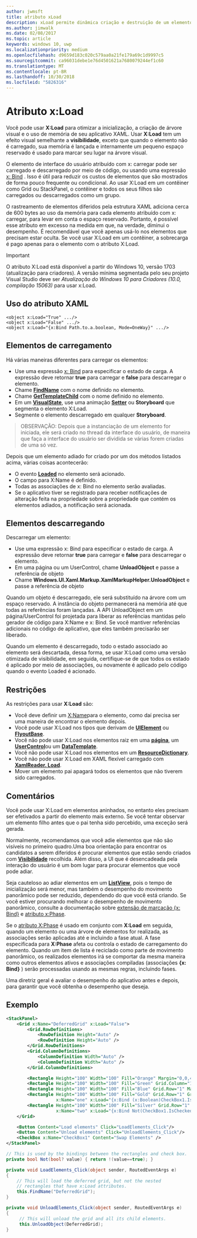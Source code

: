 ```yaml
---
author: jwmsft
title: atributo xLoad
description: xLoad permite dinâmica criação e destruição de um elemento e seus filhos, diminuindo o uso de memória e o tempo de inicialização. 
ms.author: jimwalk
ms.date: 02/08/2017
ms.topic: article
keywords: windows 10, uwp
ms.localizationpriority: medium
ms.openlocfilehash: d9659d183c020c579aa0a21fe179a69c1d9997c5
ms.sourcegitcommit: ca96031debe1e76d4501621a7680079244ef1c60
ms.translationtype: MT
ms.contentlocale: pt-BR
ms.lasthandoff: 10/30/2018
ms.locfileid: "5826316"
---
```

# <a name="xload-attribute"></a>Atributo x:Load

Você pode usar **X:Load** para otimizar a inicialização, a criação de árvore visual e o uso de memória de seu aplicativo XAML. Usar **X:Load** tem um efeito visual semelhante a **visibilidade**, exceto que quando o elemento não é carregado, sua memória é lançada e internamente um pequeno espaço reservado é usado para marcar seu lugar na árvore visual.

O elemento de interface do usuário atribuído com x: carregar pode ser carregado e descarregado por meio de código, ou usando uma expressão [x: Bind](x-bind-markup-extension.md) . Isso é útil para reduzir os custos de elementos que são mostrados de forma pouco frequente ou condicional. Ao usar X:Load em um contêiner como Grid ou StackPanel, o contêiner e todos os seus filhos são carregados ou descarregados como um grupo.

O rastreamento de elementos diferidos pela estrutura XAML adiciona cerca de 600 bytes ao uso da memória para cada elemento atribuído com x: carregar, para levar em conta o espaço reservado. Portanto, é possível esse atributo em excesso na medida em que, na verdade, diminui o desempenho. É recomendável que você apenas usá-lo nos elementos que precisam estar oculta. Se você usar X:Load em um contêiner, a sobrecarga é pago apenas para o elemento com o atributo X:Load.

> [!IMPORTANT]
> O atributo X:Load está disponível a partir do Windows 10, versão 1703 (atualização para criadores). A versão mínima segmentada pelo seu projeto Visual Studio deve ser *Atualização do Windows 10 para Criadores (10.0, compilação 15063)* para usar x:Load.

## <a name="xaml-attribute-usage"></a>Uso do atributo XAML

``` syntax
<object x:Load="True" .../>
<object x:Load="False" .../>
<object x:Load="{x:Bind Path.to.a.boolean, Mode=OneWay}" .../>
```

## <a name="loading-elements"></a>Elementos de carregamento

Há várias maneiras diferentes para carregar os elementos:

- Use uma expressão [x: Bind](x-bind-markup-extension.md) para especificar o estado de carga. A expressão deve retornar **true** para carregar e **false** para descarregar o elemento.
- Chame [**FindName**](https://msdn.microsoft.com/library/windows/apps/br208715) com o nome definido no elemento.
- Chame [**GetTemplateChild**](https://msdn.microsoft.com/library/windows/apps/br209416) com o nome definido no elemento.
- Em um [**VisualState**](https://msdn.microsoft.com/library/windows/apps/br209007), use uma animação [**Setter**](https://msdn.microsoft.com/library/windows/apps/br208817) ou **Storyboard** que segmenta o elemento X:Load.
- Segmente o elemento descarregado em qualquer **Storyboard**.

> OBSERVAÇÃO: Depois que a instanciação de um elemento for iniciada, ele será criado no thread da interface do usuário, de maneira que faça a interface do usuário ser dividida se várias forem criadas de uma só vez.

Depois que um elemento adiado for criado por um dos métodos listados acima, várias coisas acontecerão:

- O evento [**Loaded**](https://msdn.microsoft.com/library/windows/apps/br208723) no elemento será acionado.
- O campo para X:Name é definido.
- Todas as associações de x: Bind no elemento serão avaliadas.
- Se o aplicativo tiver se registrado para receber notificações de alteração feita na propriedade sobre a propriedade que contém os elementos adiados, a notificação será acionada.

## <a name="unloading-elements"></a>Elementos descarregando

Descarregar um elemento:

- Use uma expressão x: Bind para especificar o estado de carga. A expressão deve retornar **true** para carregar e **false** para descarregar o elemento.
- Em uma página ou um UserControl, chame **UnloadObject** e passe a referência de objeto
- Chame **Windows.UI.Xaml.Markup.XamlMarkupHelper.UnloadObject** e passe a referência de objeto

Quando um objeto é descarregado, ele será substituído na árvore com um espaço reservado. A instância do objeto permanecerá na memória até que todas as referências foram lançadas. A API UnloadObject em um página/UserControl foi projetada para liberar as referências mantidas pelo gerador de código para X:Name e x: Bind. Se você mantiver referências adicionais no código de aplicativo, que eles também precisarão ser liberado.

Quando um elemento é descarregado, todo o estado associado ao elemento será descartada, dessa forma, se usar X:Load como uma versão otimizada de visibilidade, em seguida, certifique-se de que todos os estado é aplicado por meio de associações, ou novamente é aplicado pelo código quando o evento Loaded é acionado.

## <a name="restrictions"></a>Restrições

As restrições para usar **X:Load** são:

- Você deve definir um [X:Name](x-name-attribute.md)para o elemento, como daí precisa ser uma maneira de encontrar o elemento depois.
- Você pode usar X:Load nos tipos que derivam de [**UIElement**](https://msdn.microsoft.com/library/windows/apps/br208911) ou [**FlyoutBase**](https://msdn.microsoft.com/library/windows/apps/dn279249).
- Você não pode usar X:Load nos elementos raiz em uma [**página**](https://msdn.microsoft.com/library/windows/apps/windows.ui.xaml.controls.page), um [**UserControl**](https://msdn.microsoft.com/library/windows/apps/windows.ui.xaml.controls.usercontrol)ou um [**DataTemplate**](https://msdn.microsoft.com/library/windows/apps/br242348).
- Você não pode usar X:Load nos elementos em um [**ResourceDictionary**](https://msdn.microsoft.com/library/windows/apps/br208794).
- Você não pode usar X:Load em XAML flexível carregado com [**XamlReader. Load**](https://msdn.microsoft.com/library/windows/apps/br228048).
- Mover um elemento pai apagará todos os elementos que não tiverem sido carregados.

## <a name="remarks"></a>Comentários

Você pode usar X:Load em elementos aninhados, no entanto eles precisam ser efetivados a partir do elemento mais externo. Se você tentar observar um elemento filho antes que o pai tenha sido percebido, uma exceção será gerada.

Normalmente, recomendamos que você adie elementos que não são visíveis no primeiro quadro.Uma boa orientação para encontrar os candidatos a serem diferidos é procurar elementos que estão sendo criados com [**Visibilidade**](https://msdn.microsoft.com/library/windows/apps/br208992) recolhida. Além disso, a UI que é desencadeada pela interação do usuário é um bom lugar para procurar elementos que você pode adiar.

Seja cauteloso ao adiar elementos em um [**ListView**](https://msdn.microsoft.com/library/windows/apps/br242878), pois o tempo de inicialização será menor, mas também o desempenho do movimento panorâmico pode ser reduzido, dependendo do que você está criando. Se você estiver procurando melhorar o desempenho de movimento panorâmico, consulte a documentação sobre [extensão de marcação {x: Bind}](x-bind-markup-extension.md) e [atributo x:Phase](x-phase-attribute.md).

Se o [atributo X:Phase](x-phase-attribute.md) é usado em conjunto com **X:Load** em seguida, quando um elemento ou uma árvore de elementos for realizada, as associações serão aplicadas até e incluindo a fase atual. A fase especificada para **X:Phase** afeta ou controla o estado de carregamento do elemento. Quando um item de lista é reciclado como parte de movimento panorâmico, os realizados elementos irá se comportar da mesma maneira como outros elementos ativos e associações compiladas (associações **{x: Bind}** ) serão processadas usando as mesmas regras, incluindo fases.

Uma diretriz geral é avaliar o desempenho do aplicativo antes e depois, para garantir que você obtenha o desempenho que deseja.

## <a name="example"></a>Exemplo

```xml
<StackPanel>
    <Grid x:Name="DeferredGrid" x:Load="False">
        <Grid.RowDefinitions>
            <RowDefinition Height="Auto" />
            <RowDefinition Height="Auto" />
        </Grid.RowDefinitions>
        <Grid.ColumnDefinitions>
            <ColumnDefinition Width="Auto" />
            <ColumnDefinition Width="Auto" />
        </Grid.ColumnDefinitions>

        <Rectangle Height="100" Width="100" Fill="Orange" Margin="0,0,4,4"/>
        <Rectangle Height="100" Width="100" Fill="Green" Grid.Column="1" Margin="4,0,0,4"/>
        <Rectangle Height="100" Width="100" Fill="Blue" Grid.Row="1" Margin="0,4,4,0"/>
        <Rectangle Height="100" Width="100" Fill="Gold" Grid.Row="1" Grid.Column="1" Margin="4,4,0,0"
                   x:Name="one" x:Load="{x:Bind (x:Boolean)CheckBox1.IsChecked, Mode=OneWay}"/>
        <Rectangle Height="100" Width="100" Fill="Silver" Grid.Row="1" Grid.Column="1" Margin="4,4,0,0"
                   x:Name="two" x:Load="{x:Bind Not(CheckBox1.IsChecked), Mode=OneWay}"/>
    </Grid>

    <Button Content="Load elements" Click="LoadElements_Click"/>
    <Button Content="Unload elements" Click="UnloadElements_Click"/>
    <CheckBox x:Name="CheckBox1" Content="Swap Elements" />
</StackPanel>
```

```csharp
// This is used by the bindings between the rectangles and check box.
private bool Not(bool? value) { return !(value==true); }

private void LoadElements_Click(object sender, RoutedEventArgs e)
{
    // This will load the deferred grid, but not the nested
    // rectangles that have x:Load attributes.
    this.FindName("DeferredGrid"); 
}

private void UnloadElements_Click(object sender, RoutedEventArgs e)
{
     // This will unload the grid and all its child elements.
     this.UnloadObject(DeferredGrid);
}
```

